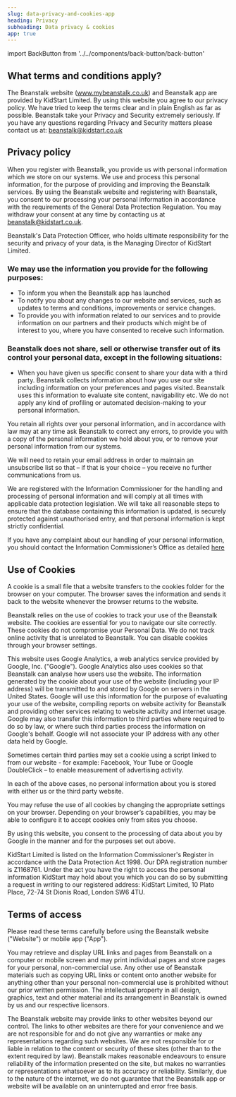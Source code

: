 ```yaml
---
slug: data-privacy-and-cookies-app
heading: Privacy
subheading: Data privacy & cookies
app: true
---
```


import BackButton from '../../components/back-button/back-button'

<BackButton link='/legals-app'/>

## What terms and conditions apply?

The Beanstalk website (www.mybeanstalk.co.uk) and Beanstalk app are provided by KidStart Limited. By using this website you agree to our privacy policy. We have tried to keep the terms clear and in plain English as far as possible.
Beanstalk take your Privacy and Security extremely seriously. If you have any questions regarding Privacy and Security matters please contact us at:
beanstalk@kidstart.co.uk

## Privacy policy

When you register with Beanstalk, you provide us with personal information which we store on our systems. We use and process this personal information, for the purpose of providing and improving the Beanstalk services. By using the Beanstalk website and registering with Beanstalk, you consent to our processing your personal information in accordance with the requirements of the General Data Protection Regulation. You may withdraw your consent at any time by contacting us at beanstalk@kidstart.co.uk.

Beanstalk's Data Protection Officer, who holds ultimate responsibility for the security and privacy of your data, is the Managing Director of KidStart Limited.

### We may use the information you provide for the following purposes:

* To inform you when the Beanstalk app has launched
* To notify you about any changes to our website and services, such as updates to terms and conditions, improvements or service changes.
* To provide you with information related to our services and to provide information on our partners and their products which might be of interest to you, where you have consented to receive such information.

### Beanstalk does not share, sell or otherwise transfer out of its control your personal data, except in the following situations:
* When you have given us specific consent to share your data with a third party.
Beanstalk collects information about how you use our site including information on your preferences and pages visited. Beanstalk uses this information to evaluate site content, navigability etc. We do not apply any kind of profiling or automated decision-making to your personal information.

You retain all rights over your personal information, and in accordance with law may at any time ask Beanstalk to correct any errors, to provide you with a copy of the personal information we hold about you, or to remove your personal information from our systems. 

We will need to retain your email address in order to maintain an unsubscribe list so that – if that is your choice – you receive no further communications from us.

We are registered with the Information Commissioner for the handling and processing of personal information and will comply at all times with applicable data protection legislation. We will take all reasonable steps to ensure that the database containing this information is updated, is securely protected against unauthorised entry, and that personal information is kept strictly confidential.

If you have any complaint about our handling of your personal information, you should contact the Information Commissioner’s Office as detailed <a href="https://ico.org.uk/concerns/">here</a>

## Use of Cookies

A cookie is a small file that a website transfers to the cookies folder for the browser on your computer. The browser saves the information and sends it back to the website whenever the browser returns to the website.

Beanstalk relies on the use of cookies to track your use of the Beanstalk website. The cookies are essential for you to navigate our site correctly. These cookies do not compromise your Personal Data. We do not track online activity that is unrelated to Beanstalk. You can disable cookies through your browser settings.

This website uses Google Analytics, a web analytics service provided by Google, Inc. ("Google"). Google Analytics also uses cookies so that Beanstalk can analyse how users use the website. The information generated by the cookie about your use of the website (including your IP address) will be transmitted to and stored by Google on servers in the United States. Google will use this information for the purpose of evaluating your use of the website, compiling reports on website activity for Beanstalk and providing other services relating to website activity and internet usage. Google may also transfer this information to third parties where required to do so by law, or where such third parties process the information on Google's behalf. Google will not associate your IP address with any other data held by Google.

Sometimes certain third parties may set a cookie using a script linked to from our website - for example: Facebook, Your Tube or Google DoubleClick – to enable measurement of advertising activity.

In each of the above cases, no personal information about you is stored with either us or the third party website.

You may refuse the use of all cookies by changing the appropriate settings on your browser. Depending on your browser’s capabilities, you may be able to configure it to accept cookies only from sites you choose.

By using this website, you consent to the processing of data about you by Google in the manner and for the purposes set out above.

KidStart Limited is listed on the Information Commissioner's Register in accordance with the Data Protection Act 1998. Our DPA registration number is Z1168761. Under the act you have the right to access the personal information KidStart may hold about you which you can do so by submitting a request in writing to our registered address: KidStart Limited, 10 Plato Place, 72-74 St Dionis Road, London SW6 4TU.

## Terms of access

Please read these terms carefully before using the Beanstalk website ("Website") or mobile app ("App").

You may retrieve and display URL links and pages from Beanstalk on a computer or mobile screen and may print individual pages and store pages for your personal, non-commercial use. Any other use of Beanstalk materials such as copying URL links or content onto another website for anything other than your personal non-commercial use is prohibited without our prior written permission. The intellectual property in all design, graphics, text and other material and its arrangement in Beanstalk is owned by us and our respective licensors.

The Beanstalk website may provide links to other websites beyond our control. The links to other websites are there for your convenience and we are not responsible for and do not give any warranties or make any representations regarding such websites. We are not responsible for or liable in relation to the content or security of these sites (other than to the extent required by law).
Beanstalk makes reasonable endeavours to ensure reliability of the information presented on the site, but makes no warranties or representations whatsoever as to its accuracy or reliability. Similarly, due to the nature of the internet, we do not guarantee that the Beanstalk app or website will be available on an uninterrupted and error free basis.
